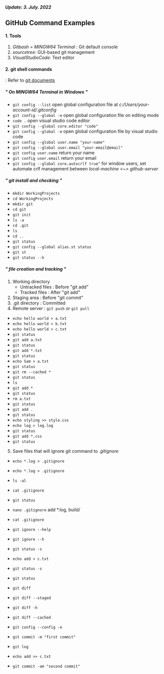 <h5>Update: 3. July. 2022</h5>

## GitHub Command Examples

#### 1. Tools

1. _Gitbash = MINGW64 Terminal_ : Git default console
2. _sourcetree_: GUI-based git management
3. _VisualStudioCode_: Text editor

#### 2. git shell commands

: Refer to [git documents](https://git-scm.com/docs)

##### " On MINGW64 Terminal in Windows "

-   `git config --list` open global configuration file at _c:/Users/your-account-id/.gitconfig_
-   `git config --global -e` open global configuration file on editing mode
-   `code .` open visual studio code editor
-   `git config --global core.editor "code"`
-   `git config --global -e` open global configuration file by visual studio code
-   `git config --global user.name "your-name"`
-   `git config --global user.email "your-email@email"`
-   `git config user.name` return your name
-   `git config user.email` return your email
-   `git config --global core.autocrlf true"` for window users, set automate crlf management between _local-machine <~> github-server_

##### " git install and checking "

-   `mkdir WorkingProjects`
-   `cd WorkingProjects`
-   `mkdir git`
-   `cd git`
-   `git init`
-   `ls -a`
-   `cd .git`
-   `ls`
-   `cd ..`
-   `git status`
-   `git config --global alias.st status`
-   `git st`
-   `git status --h`

##### " file creation and tracking "

1. Working directory
    - Untracked files : Before "git add"
    - Tracked files : After "git add"
2. Staging area : Before "git commit"
3. .git directory : Committed
4. Remote server : `git push` or `git pull`

-   `echo hello world > a.txt`
-   `echo hello world > b.txt`
-   `echo hello world > c.txt`
-   `git status`
-   `git add a.txt`
-   `git status`
-   `git add *.txt`
-   `git status`
-   `echo Sam > a.txt`
-   `git status`
-   `git rm --cached *`
-   `git status`
-   `ls`
-   `git add *`
-   `git status`
-   `rm a.txt`
-   `git status`
-   `git add .`
-   `git status`
-   `echo styling >> style.css`
-   `echo log > log.log`
-   `git status`
-   `git add *.css`
-   `git status`

5. Save files that will ignore git command to _.gitignore_

-   `echo *.log > .gitignore`
-   `echo *.log > .gitignore`
-   `ls -al`
-   `cat .gitignore`
-   `git status`
-   `nano .gitignore` add \*.log, build/
-   `cat .gitignore`
-   `git ignore --help`
-   `git ignore --h`

-   `git status -s`
-   `echo add > c.txt`
-   `git status -s`
-   `git status`

-   `git diff`
-   `git diff --staged`
-   `git diff -h`
-   `git diff --cached`

-   `git config --config -e`

-   `git commit -m "first commit"`
-   `git log`
-   `echo add >> c.txt`
-   `git commit -am "second commit"`
